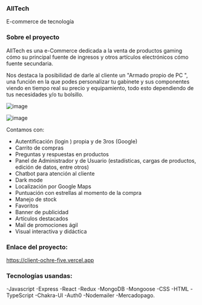 ### AllTech 

E-commerce de tecnología


### Sobre el proyecto

AllTech es una e-Commerce dedicada a la venta de productos gaming cómo su principal fuente de ingresos y otros artículos electrónicos cómo fuente secundaria.

Nos destaca la posibilidad de darle al cliente un "Armado propio de PC ", una función en la que podes personalizar tu gabinete y sus componentes viendo en tiempo real su precio y equipamiento, todo esto dependiendo de tus necesidades y/o tu bolsillo.

![image](https://res.cloudinary.com/dy5msftwe/image/upload/v1676411238/Products/nose_xnirkk.png)

![image](https://res.cloudinary.com/dy5msftwe/image/upload/v1676411239/Products/nose2_lmvl2p.png)



Contamos con:

- Autentificación (login ) propia y de 3ros (Google)
- Carrito de compras
- Preguntas y respuestas en productos
- Panel de Administrador y de Usuario (estadísticas, cargas de productos, edición de datos, entre otros)
- Chatbot para atención al cliente
- Dark mode
- Localización por Google Maps
- Puntuación con estrellas al momento de la compra
- Manejo de stock 
- Favoritos 
- Banner de publicidad 
- Artículos destacados 
- Mail de promociones ágil
- Visual interactiva y didáctica

### Enlace del proyecto:

https://client-ochre-five.vercel.app

### Tecnologías usandas:
-Javascript
-Express 
-React 
-Redux 
-MongoDB 
-Mongoose 
-CSS 
-HTML 
-TypeScript 
-Chakra-UI
-Auth0 
-Nodemailer 
-Mercadopago.


